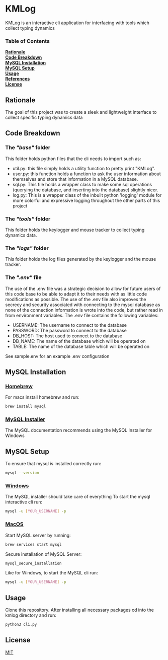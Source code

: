 # KMLog
KMLog is an interactive cli application for interfacing with tools which collect typing dynamics 
### Table of Contents
**[Rationale](#rationale)**<br>
**[Code Breakdown](#code-breakdown)**<br>
**[MySQL Installation](#mysql-installation)**<br>
**[MySQL Setup](#mysql-setup)**<br>
**[Usage](#usage)**<br>
**[References](#refs)**<br>
**[License](#license)**<br>

## Rationale
The goal of this project was to create a sleek and lightweight interface to collect specific typing dynamics data 
## Code Breakdown
### The *"base"* folder
This folder holds python files that the cli needs to import such as:

- util.py: this file simply holds a utility function to pretty print "KMLog".
- user.py: this function holds a function to ask the user information about themselves and store that information in a MySQL database.
- sql.py: This file holds a wrapper class to make some sql operations (querying the database, and inserting into the database) slightly nicer.
- log.py: This is a wrapper class of the inbuilt python 'logging' module for more colorful and expressive logging throughout the other parts of this project

### The *"tools"* folder
This folder holds the keylogger and mouse tracker to collect typing dynamics data.

### The *"logs"* folder
This folder holds the log files generated by the keylogger and the mouse tracker.
### The *".env"* file
The use of the .env file was a strategic decision to allow for future users of this code base to be able to adapt it to their needs with as little code modifications as possible. The use of the .env file also improves the secrecy and security associated with connecting to the mysql database as none of the connection information is wrote into the code, but rather read in from environment variables.
The .env file contains the following variables:
  - USERNAME: The username to connect to the database
  - PASSWORD: The password to connect to the database
  - DB_HOST: The host used to connect to the database
  - DB_NAME: The name of the database which will be operated on
  - TABLE: The name of the database table which will be operated on

See sample.env for an example .env configuration
## MySQL Installation
### [Homebrew](https://formulae.brew.sh/formula/htmlq)
For macs install homebrew and run:
```sh
brew install mysql
```
### [MySQL Installer](https://dev.mysql.com/doc/refman/8.0/en/windows-installation.html)
The MySQL documentation recommends using the MySQL Installer for Windows 

## MySQL Setup
To ensure that mysql is installed correctly run:
```sh
mysql --version
```
### **<u>Windows</u>**
The MySQL installer should take care of everything
To start the mysql interactive cli run:
```sh
mysql -u [YOUR_USERNAME] -p
```
### **<u>MacOS</u>**
Start MySQL server by running:
```sh
brew services start mysql
```
Secure installation of MySQL Server:
```sh
mysql_secure_installation
```
Like for Windows, to start the MySQL cli run:
```sh
mysql -u [YOUR_USERNAME] -p
```
## Usage
Clone this repository. After installing all necessary packages cd into the kmlog directory and run:

```bash
python3 cli.py
```

## License
[MIT](https://choosealicense.com/licenses/mit/)